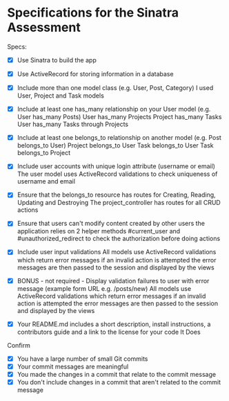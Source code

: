# Specifications for the Sinatra Assessment

Specs:
- [x] Use Sinatra to build the app 
- [x] Use ActiveRecord for storing information in a database
- [x] Include more than one model class (e.g. User, Post, Category)
      I used User, Project and Task models

- [x] Include at least one has_many relationship on your User model (e.g. User has_many Posts)
      User has_many Projects
      Project has_many Tasks
      User has_many Tasks through Projects

- [x] Include at least one belongs_to relationship on another model (e.g. Post belongs_to User)
    Project belongs_to User
    Task belongs_to User
    Task belongs_to Project

- [x] Include user accounts with unique login attribute (username or email)
      The user model uses ActiveRecord validations to check uniqueness of username and email

- [x] Ensure that the belongs_to resource has routes for Creating, Reading, Updating and Destroying
      The project_controller has routes for all CRUD actions

- [x] Ensure that users can't modify content created by other users
      the application relies on 2 helper methods #current_user and #unauthorized_redirect to check
      the authorization before doing actions

- [x] Include user input validations
      All models use ActiveRecord validations which return error messages if an invalid action is attempted
      the error messages are then passed to the session and displayed by the views

- [x] BONUS - not required - Display validation failures to user with error message (example form URL e.g. /posts/new)
      All models use ActiveRecord validations which return error messages if an invalid action is attempted
      the error messages are then passed to the session and displayed by the views

- [x] Your README.md includes a short description, install instructions, a contributors guide and a link to the license for your code
      It Does

Confirm
- [x] You have a large number of small Git commits
- [x] Your commit messages are meaningful
- [x] You made the changes in a commit that relate to the commit message
- [x] You don't include changes in a commit that aren't related to the commit message
